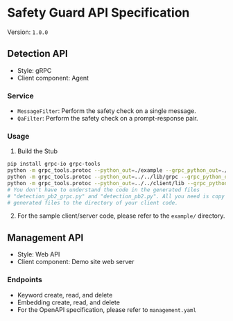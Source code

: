 Safety Guard API Specification
===
Version: `1.0.0`

## Detection API
- Style: gRPC
- Client component: Agent

### Service
- `MessageFilter`: Perform the safety check on a single message.
- `QaFilter`: Perform the safety check on a prompt-response pair.

### Usage
1. Build the Stub
```bash
pip install grpc-io grpc-tools
python -m grpc_tools.protoc --python_out=./example --grpc_python_out=./example -I. detection.proto
python -m grpc_tools.protoc --python_out=../../lib/grpc --grpc_python_out=../../lib/grpc -I. detection.proto
python -m grpc_tools.protoc --python_out=../../client/lib --grpc_python_out=../../client/lib -I. detection.proto
# You don't have to understand the code in the generated files
# "detection_pb2_grpc.py" and "detection_pb2.py". All you need is copy these
# generated files to the directory of your client code.
```
2. For the sample client/server code, please refer to the `example/` directory.

## Management API
- Style: Web API
- Client component: Demo site web server

### Endpoints
- Keyword create, read, and delete
- Embedding create, read, and delete
- For the OpenAPI specification, please refer to `management.yaml`